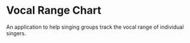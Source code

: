 <h1>Vocal Range Chart</h1>

<p>An application to help singing groups track the vocal range of individual singers.</p>
